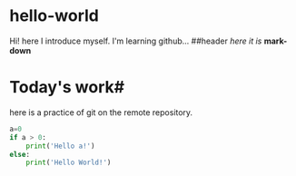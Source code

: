 # hello-world
Hi!
here I introduce myself. I'm learning github...
##header
*here it is*
**mark-down**

# Today's work#

here is a practice of git on the remote repository.

```python
a=0
if a > 0:
    print('Hello a!')
else:
	print('Hello World!')
```



